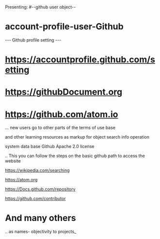 Presenting:
 #--github user object--
# account-profile-user-Github
   
--- Github profile setting ---

# https://accountprofile.github.com/setting

# https://githubDocument.org

# https://github.com/atom.io

... new users go to other parts of the terms of use base 

and other learning resources as markup for object search info operation 

system data base Github Apache 2.0 license 

.. This you can follow the steps on the basic github path to access the website 

https://wikipedia.com/searching

https://atom.org

https://Docs.github.com/repository

https://github.com/contributor

# And many others 
.. as names- objectivity to projects_
